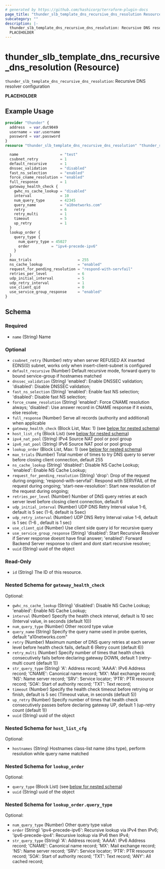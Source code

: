 ```yaml
---
# generated by https://github.com/hashicorp/terraform-plugin-docs
page_title: "thunder_slb_template_dns_recursive_dns_resolution Resource - terraform-provider-thunder"
subcategory: ""
description: |-
  thunder_slb_template_dns_recursive_dns_resolution: Recursive DNS resolver configuration
  PLACEHOLDER
---
```


# thunder_slb_template_dns_recursive_dns_resolution (Resource)

`thunder_slb_template_dns_recursive_dns_resolution`: Recursive DNS resolver configuration

__PLACEHOLDER__

## Example Usage

```terraform
provider "thunder" {
  address  = var.dut9049
  username = var.username
  password = var.password
}
resource "thunder_slb_template_dns_recursive_dns_resolution" "thunder_slb_template_dns_recursive_dns_resolution" {

  name                   = "test"
  csubnet_retry          = 1
  default_recursive      = 1
  dnssec_validation      = "disabled"
  fast_ns_selection      = "enabled"
  force_cname_resolution = "enabled"
  full_response          = 1
  gateway_health_check {
    gwhc_ns_cache_lookup = "disabled"
    interval             = 10
    num_query_type       = 42345
    query_name           = "a10networks.com"
    retry                = 6
    retry_multi          = 1
    timeout              = 5
    up_retry             = 1
  }
  lookup_order {
    query_type {
      num_query_type = 45027
      order          = "ipv4-precede-ipv6"
    }
  }
  max_trials                     = 255
  ns_cache_lookup                = "enabled"
  request_for_pending_resolution = "respond-with-servfail"
  retries_per_level              = 6
  udp_initial_interval           = 5
  udp_retry_interval             = 1
  use_client_qid                 = 0
  use_service_group_response     = "enabled"
}
```

<!-- schema generated by tfplugindocs -->
## Schema

### Required

- `name` (String) Name

### Optional

- `csubnet_retry` (Number) retry when server REFUSED AX inserted EDNS(0) subnet, works only when insert-client-subnet is configured
- `default_recursive` (Number) Default recursive mode, forward query to bound service-group if hostnames matched
- `dnssec_validation` (String) 'enabled': Enable DNSSEC validation; 'disabled': Disable DNSSEC validation;
- `fast_ns_selection` (String) 'enabled': Enable fast NS selection; 'disabled': Disable fast NS selection;
- `force_cname_resolution` (String) 'enabled': Force CNAME resolution always; 'disabled': Use answer record in CNAME response if it exists, else resolve;
- `full_response` (Number) Serve all records (authority and additional) when applicable
- `gateway_health_check` (Block List, Max: 1) (see [below for nested schema](#nestedblock--gateway_health_check))
- `host_list_cfg` (Block List) (see [below for nested schema](#nestedblock--host_list_cfg))
- `ipv4_nat_pool` (String) IPv4 Source NAT pool or pool group
- `ipv6_nat_pool` (String) IPv6 Source NAT pool or pool group
- `lookup_order` (Block List, Max: 1) (see [below for nested schema](#nestedblock--lookup_order))
- `max_trials` (Number) Total number of times to try DNS query to server before closing client connection, default 255
- `ns_cache_lookup` (String) 'disabled': Disable NS Cache Lookup; 'enabled': Enable NS Cache Lookup;
- `request_for_pending_resolution` (String) 'drop': Drop of the request during ongoing; 'respond-with-servfail': Respond with SERVFAIL of the request during ongoing; 'start-new-resolution': Start new resolution of the request during ongoing;
- `retries_per_level` (Number) Number of DNS query retries at each server level before closing client connection, default 6
- `udp_initial_interval` (Number) UDP DNS Retry Interval value 1-6, default is 5 sec (1-6, default is 5sec)
- `udp_retry_interval` (Number) UDP DNS Retry Interval value 1-6, default is 1 sec (1-6 , default is 1 sec)
- `use_client_qid` (Number) Use client side query id for recursive query
- `use_service_group_response` (String) 'disabled': Start Recursive Resolver if Server response doesnt have final answer; 'enabled': Forward Backend Server response to client and dont start recursive resolver;
- `uuid` (String) uuid of the object

### Read-Only

- `id` (String) The ID of this resource.

<a id="nestedblock--gateway_health_check"></a>
### Nested Schema for `gateway_health_check`

Optional:

- `gwhc_ns_cache_lookup` (String) 'disabled': Disable NS Cache Lookup; 'enabled': Enable NS Cache Lookup;
- `interval` (Number) Specify the health check interval, default is 10 sec (Interval value, in seconds (default 10))
- `num_query_type` (Number) Other record type value
- `query_name` (String) Specify the query name used in probe queries, default "a10networks.com"
- `retry` (Number) Maximum number of DNS query retries at each server level before health check fails, default 6 (Retry count (default 6))
- `retry_multi` (Number) Specify number of times that health check consecutively fails before declaring gateway DOWN, default 1 (retry-multi count (default 1))
- `str_query_type` (String) 'A': Address record; 'AAAA': IPv6 Address record; 'CNAME': Canonical name record; 'MX': Mail exchange record; 'NS': Name server record; 'SRV': Service locator; 'PTR': PTR resource record; 'SOA': Start of authority record; 'TXT': Text record;
- `timeout` (Number) Specify the health check timeout before retrying or finish, default is 5 sec (Timeout value, in seconds (default 5))
- `up_retry` (Number) Specify number of times that health check consecutively passes before declaring gateway UP, default 1 (up-retry count (default 1))
- `uuid` (String) uuid of the object


<a id="nestedblock--host_list_cfg"></a>
### Nested Schema for `host_list_cfg`

Optional:

- `hostnames` (String) Hostnames class-list name (dns type), perform resolution while query name matched


<a id="nestedblock--lookup_order"></a>
### Nested Schema for `lookup_order`

Optional:

- `query_type` (Block List) (see [below for nested schema](#nestedblock--lookup_order--query_type))
- `uuid` (String) uuid of the object

<a id="nestedblock--lookup_order--query_type"></a>
### Nested Schema for `lookup_order.query_type`

Optional:

- `num_query_type` (Number) Other query type value
- `order` (String) 'ipv4-precede-ipv6': Recursive lookup via IPv4 then IPv6; 'ipv6-precede-ipv4': Recursive lookup via IPv6 then IPv4;
- `str_query_type` (String) 'A': Address record; 'AAAA': IPv6 Address record; 'CNAME': Canonical name record; 'MX': Mail exchange record; 'NS': Name server record; 'SRV': Service locator; 'PTR': PTR resource record; 'SOA': Start of authority record; 'TXT': Text record; 'ANY': All cached record;


